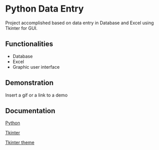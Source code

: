 # Python Data Entry

Project accomplished based on data entry in Database and Excel using Tkinter for GUI.

## Functionalities

- Database
- Excel
- Graphic user interface

## Demonstration

Insert a gif or a link to a demo

## Documentation

[Python](https://www.python.org)

[Tkinter](https://docs.python.org/3/library/tkinter.html)

[Tkinter theme](https://github.com/rdbende/Azure-ttk-theme)

